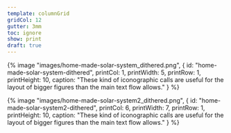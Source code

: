 ```yaml
---
template: columnGrid
gridCol: 12
gutter: 3mm
toc: ignore
show: print
draft: true
---
```


{% image "images/home-made-solar-system_dithered.png", { 
  id: "home-made-solar-system-dithered",
  printCol: 1,
  printWidth: 5,
  printRow: 1,
  printHeight: 10,
  caption: "These kind of iconographic calls are useful for the layout of bigger figures than the main text flow allows."
} %}

{% image "images/home-made-solar-system2_dithered.png", { 
  id: "home-made-solar-system2-dithered",
  printCol: 6,
  printWidth: 7,
  printRow: 1,
  printHeight: 10,
  caption: "These kind of iconographic calls are useful for the layout of bigger figures than the main text flow allows."
} %}